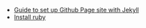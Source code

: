 - [Guide to set up Github Page site with Jekyll](https://docs.github.com/en/pages/setting-up-a-github-pages-site-with-jekyll)
- [Install ruby](https://www.moncefbelyamani.com/how-to-install-xcode-homebrew-git-rvm-ruby-on-mac/?utm_source=stackoverflow&utm_campaign=51126403)